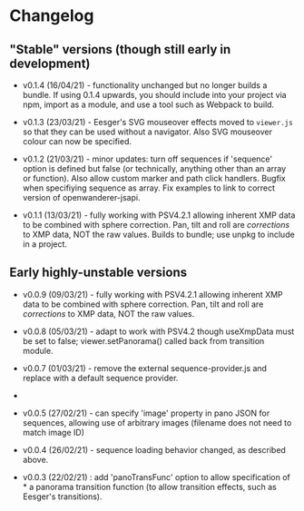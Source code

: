 Changelog
=========

## "Stable" versions (though still early in development)

- v0.1.4 (16/04/21) - functionality unchanged but no longer builds a bundle. If using 0.1.4 upwards, you should include into your project via npm, import as a module, and use a tool such as Webpack to build.

- v0.1.3 (23/03/21) - Eesger's SVG mouseover effects moved to `viewer.js` so that they can be used without a navigator. Also SVG mouseover colour can now be specified.

- v0.1.2 (21/03/21) - minor updates: turn off sequences if 'sequence' option is defined but false (or technically, anything other than an array or function). Also allow custom marker and path click handlers.
Bugfix when specifiying sequence as array.
Fix examples to link to correct version of openwanderer-jsapi.

- v0.1.1 (13/03/21) - fully working with PSV4.2.1 allowing inherent XMP data to be combined with sphere correction. Pan, tilt and roll are *corrections* to XMP data, NOT the raw values. Builds to bundle; use unpkg to include in a project.

## Early highly-unstable versions 

- v0.0.9 (09/03/21) - fully working with PSV4.2.1 allowing inherent XMP data to be combined with sphere correction. Pan, tilt and roll are *corrections* to XMP data, NOT the raw values.

- v0.0.8 (05/03/21) - adapt to work with PSV4.2  though useXmpData must be set to false; viewer.setPanorama() called back from transition module. 

- v0.0.7 (01/03/21) - remove the external sequence-provider.js and replace 
 with a default sequence provider.
 *
- v0.0.5 (27/02/21) - can specify 'image' property in pano JSON for sequences,
 allowing use of arbitrary images (filename does not need to match image ID)
 
- v0.0.4 (26/02/21) - sequence loading behavior changed, as described above.

- v0.0.3 (22/02/21) : add 'panoTransFunc' option to allow specification of * a panorama transition function (to allow transition effects, such as Eesger's transitions).
